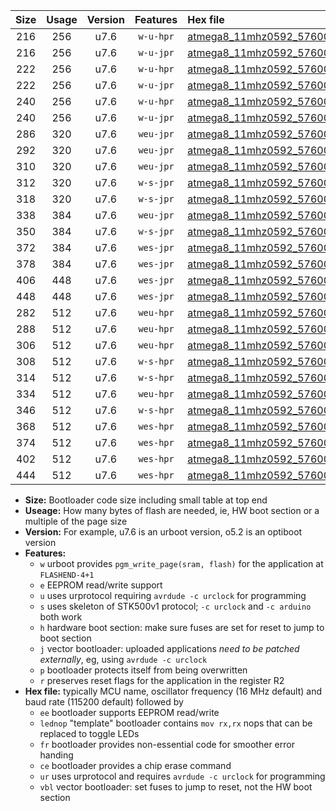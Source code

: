 |Size|Usage|Version|Features|Hex file|
|:-:|:-:|:-:|:-:|:--|
|216|256|u7.6|`w-u-hpr`|[atmega8_11mhz0592_57600bps_ur.hex](https://raw.githubusercontent.com/stefanrueger/urboot/main//atmega8_11mhz0592_57600bps_ur.hex)|
|216|256|u7.6|`w-u-jpr`|[atmega8_11mhz0592_57600bps_ur_vbl.hex](https://raw.githubusercontent.com/stefanrueger/urboot/main//atmega8_11mhz0592_57600bps_ur_vbl.hex)|
|222|256|u7.6|`w-u-hpr`|[atmega8_11mhz0592_57600bps_lednop_ur.hex](https://raw.githubusercontent.com/stefanrueger/urboot/main//atmega8_11mhz0592_57600bps_lednop_ur.hex)|
|222|256|u7.6|`w-u-jpr`|[atmega8_11mhz0592_57600bps_lednop_ur_vbl.hex](https://raw.githubusercontent.com/stefanrueger/urboot/main//atmega8_11mhz0592_57600bps_lednop_ur_vbl.hex)|
|240|256|u7.6|`w-u-hpr`|[atmega8_11mhz0592_57600bps_lednop_fr_ur.hex](https://raw.githubusercontent.com/stefanrueger/urboot/main//atmega8_11mhz0592_57600bps_lednop_fr_ur.hex)|
|240|256|u7.6|`w-u-jpr`|[atmega8_11mhz0592_57600bps_lednop_fr_ur_vbl.hex](https://raw.githubusercontent.com/stefanrueger/urboot/main//atmega8_11mhz0592_57600bps_lednop_fr_ur_vbl.hex)|
|286|320|u7.6|`weu-jpr`|[atmega8_11mhz0592_57600bps_ee_ur_vbl.hex](https://raw.githubusercontent.com/stefanrueger/urboot/main//atmega8_11mhz0592_57600bps_ee_ur_vbl.hex)|
|292|320|u7.6|`weu-jpr`|[atmega8_11mhz0592_57600bps_ee_lednop_ur_vbl.hex](https://raw.githubusercontent.com/stefanrueger/urboot/main//atmega8_11mhz0592_57600bps_ee_lednop_ur_vbl.hex)|
|310|320|u7.6|`weu-jpr`|[atmega8_11mhz0592_57600bps_ee_lednop_fr_ur_vbl.hex](https://raw.githubusercontent.com/stefanrueger/urboot/main//atmega8_11mhz0592_57600bps_ee_lednop_fr_ur_vbl.hex)|
|312|320|u7.6|`w-s-jpr`|[atmega8_11mhz0592_57600bps_vbl.hex](https://raw.githubusercontent.com/stefanrueger/urboot/main//atmega8_11mhz0592_57600bps_vbl.hex)|
|318|320|u7.6|`w-s-jpr`|[atmega8_11mhz0592_57600bps_lednop_vbl.hex](https://raw.githubusercontent.com/stefanrueger/urboot/main//atmega8_11mhz0592_57600bps_lednop_vbl.hex)|
|338|384|u7.6|`weu-jpr`|[atmega8_11mhz0592_57600bps_ee_lednop_fr_ce_ur_vbl.hex](https://raw.githubusercontent.com/stefanrueger/urboot/main//atmega8_11mhz0592_57600bps_ee_lednop_fr_ce_ur_vbl.hex)|
|350|384|u7.6|`w-s-jpr`|[atmega8_11mhz0592_57600bps_lednop_fr_vbl.hex](https://raw.githubusercontent.com/stefanrueger/urboot/main//atmega8_11mhz0592_57600bps_lednop_fr_vbl.hex)|
|372|384|u7.6|`wes-jpr`|[atmega8_11mhz0592_57600bps_ee_vbl.hex](https://raw.githubusercontent.com/stefanrueger/urboot/main//atmega8_11mhz0592_57600bps_ee_vbl.hex)|
|378|384|u7.6|`wes-jpr`|[atmega8_11mhz0592_57600bps_ee_lednop_vbl.hex](https://raw.githubusercontent.com/stefanrueger/urboot/main//atmega8_11mhz0592_57600bps_ee_lednop_vbl.hex)|
|406|448|u7.6|`wes-jpr`|[atmega8_11mhz0592_57600bps_ee_lednop_fr_vbl.hex](https://raw.githubusercontent.com/stefanrueger/urboot/main//atmega8_11mhz0592_57600bps_ee_lednop_fr_vbl.hex)|
|448|448|u7.6|`wes-jpr`|[atmega8_11mhz0592_57600bps_ee_lednop_fr_ce_vbl.hex](https://raw.githubusercontent.com/stefanrueger/urboot/main//atmega8_11mhz0592_57600bps_ee_lednop_fr_ce_vbl.hex)|
|282|512|u7.6|`weu-hpr`|[atmega8_11mhz0592_57600bps_ee_ur.hex](https://raw.githubusercontent.com/stefanrueger/urboot/main//atmega8_11mhz0592_57600bps_ee_ur.hex)|
|288|512|u7.6|`weu-hpr`|[atmega8_11mhz0592_57600bps_ee_lednop_ur.hex](https://raw.githubusercontent.com/stefanrueger/urboot/main//atmega8_11mhz0592_57600bps_ee_lednop_ur.hex)|
|306|512|u7.6|`weu-hpr`|[atmega8_11mhz0592_57600bps_ee_lednop_fr_ur.hex](https://raw.githubusercontent.com/stefanrueger/urboot/main//atmega8_11mhz0592_57600bps_ee_lednop_fr_ur.hex)|
|308|512|u7.6|`w-s-hpr`|[atmega8_11mhz0592_57600bps.hex](https://raw.githubusercontent.com/stefanrueger/urboot/main//atmega8_11mhz0592_57600bps.hex)|
|314|512|u7.6|`w-s-hpr`|[atmega8_11mhz0592_57600bps_lednop.hex](https://raw.githubusercontent.com/stefanrueger/urboot/main//atmega8_11mhz0592_57600bps_lednop.hex)|
|334|512|u7.6|`weu-hpr`|[atmega8_11mhz0592_57600bps_ee_lednop_fr_ce_ur.hex](https://raw.githubusercontent.com/stefanrueger/urboot/main//atmega8_11mhz0592_57600bps_ee_lednop_fr_ce_ur.hex)|
|346|512|u7.6|`w-s-hpr`|[atmega8_11mhz0592_57600bps_lednop_fr.hex](https://raw.githubusercontent.com/stefanrueger/urboot/main//atmega8_11mhz0592_57600bps_lednop_fr.hex)|
|368|512|u7.6|`wes-hpr`|[atmega8_11mhz0592_57600bps_ee.hex](https://raw.githubusercontent.com/stefanrueger/urboot/main//atmega8_11mhz0592_57600bps_ee.hex)|
|374|512|u7.6|`wes-hpr`|[atmega8_11mhz0592_57600bps_ee_lednop.hex](https://raw.githubusercontent.com/stefanrueger/urboot/main//atmega8_11mhz0592_57600bps_ee_lednop.hex)|
|402|512|u7.6|`wes-hpr`|[atmega8_11mhz0592_57600bps_ee_lednop_fr.hex](https://raw.githubusercontent.com/stefanrueger/urboot/main//atmega8_11mhz0592_57600bps_ee_lednop_fr.hex)|
|444|512|u7.6|`wes-hpr`|[atmega8_11mhz0592_57600bps_ee_lednop_fr_ce.hex](https://raw.githubusercontent.com/stefanrueger/urboot/main//atmega8_11mhz0592_57600bps_ee_lednop_fr_ce.hex)|

- **Size:** Bootloader code size including small table at top end
- **Useage:** How many bytes of flash are needed, ie, HW boot section or a multiple of the page size
- **Version:** For example, u7.6 is an urboot version, o5.2 is an optiboot version
- **Features:**
  + `w` urboot provides `pgm_write_page(sram, flash)` for the application at `FLASHEND-4+1`
  + `e` EEPROM read/write support
  + `u` uses urprotocol requiring `avrdude -c urclock` for programming
  + `s` uses skeleton of STK500v1 protocol; `-c urclock` and `-c arduino` both work
  + `h` hardware boot section: make sure fuses are set for reset to jump to boot section
  + `j` vector bootloader: uploaded applications *need to be patched externally*, eg, using `avrdude -c urclock`
  + `p` bootloader protects itself from being overwritten
  + `r` preserves reset flags for the application in the register R2
- **Hex file:** typically MCU name, oscillator frequency (16 MHz default) and baud rate (115200 default) followed by
  + `ee` bootloader supports EEPROM read/write
  + `lednop` "template" bootloader contains `mov rx,rx` nops that can be replaced to toggle LEDs
  + `fr` bootloader provides non-essential code for smoother error handing
  + `ce` bootloader provides a chip erase command
  + `ur` uses urprotocol and requires `avrdude -c urclock` for programming
  + `vbl` vector bootloader: set fuses to jump to reset, not the HW boot section

